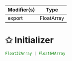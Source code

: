 | Modifier(s)                            | Type                     |
|----------------------------------------|--------------------------|
| export | FloatArray |

# &#10025; Initializer

```ts
Float32Array | Float64Array
```